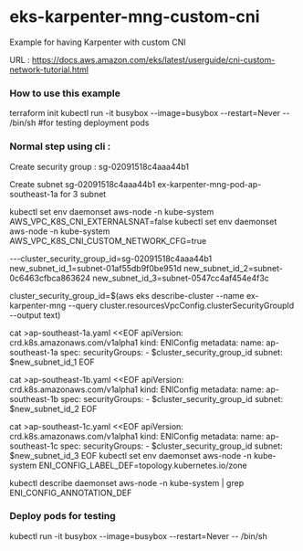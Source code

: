 # eks-karpenter-mng-custom-cni
Example for having Karpenter with custom CNI

URL : https://docs.aws.amazon.com/eks/latest/userguide/cni-custom-network-tutorial.html

### How to use this example
terraform init
kubectl run -it busybox --image=busybox --restart=Never -- /bin/sh #for testing deployment pods


### Normal step using cli :
Create security group : sg-02091518c4aaa44b1


Create subnet sg-02091518c4aaa44b1 ex-karpenter-mng-pod-ap-southeast-1a for 3 subnet


kubectl set env daemonset aws-node -n kube-system AWS_VPC_K8S_CNI_EXTERNALSNAT=false
kubectl set env daemonset aws-node -n kube-system AWS_VPC_K8S_CNI_CUSTOM_NETWORK_CFG=true


---cluster_security_group_id=sg-02091518c4aaa44b1
new_subnet_id_1=subnet-01af55db9f0be951d
new_subnet_id_2=subnet-0c6463cfbca863624
new_subnet_id_3=subnet-0547cc4af454e4f3c

cluster_security_group_id=$(aws eks describe-cluster --name ex-karpenter-mng --query cluster.resourcesVpcConfig.clusterSecurityGroupId --output text)


cat >ap-southeast-1a.yaml <<EOF
apiVersion: crd.k8s.amazonaws.com/v1alpha1
kind: ENIConfig
metadata:
  name: ap-southeast-1a
spec:
  securityGroups:
    - $cluster_security_group_id
  subnet: $new_subnet_id_1
EOF

cat >ap-southeast-1b.yaml <<EOF
apiVersion: crd.k8s.amazonaws.com/v1alpha1
kind: ENIConfig
metadata:
  name: ap-southeast-1b
spec:
  securityGroups:
    - $cluster_security_group_id
  subnet: $new_subnet_id_2
EOF

cat >ap-southeast-1c.yaml <<EOF
apiVersion: crd.k8s.amazonaws.com/v1alpha1
kind: ENIConfig
metadata:
  name: ap-southeast-1c
spec:
  securityGroups:
    - $cluster_security_group_id
  subnet: $new_subnet_id_3
EOF
kubectl set env daemonset aws-node -n kube-system ENI_CONFIG_LABEL_DEF=topology.kubernetes.io/zone

kubectl describe daemonset aws-node -n kube-system | grep ENI_CONFIG_ANNOTATION_DEF


### Deploy pods for testing

kubectl run -it busybox --image=busybox --restart=Never -- /bin/sh
